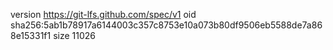version https://git-lfs.github.com/spec/v1
oid sha256:5ab1b78917a6144003c357c8753e10a073b80df9506eb5588de7a868e15331f1
size 11026
